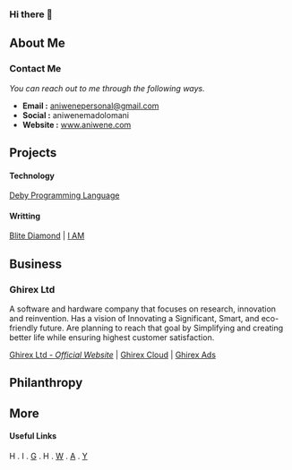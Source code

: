 ### Hi there 👋

<!--
**aniwenemadolomani/aniwenemadolomani** is a ✨ _special_ ✨ repository because its `README.md` (this file) appears on your GitHub profile.

Here are some ideas to get you started:

- 🔭 I’m currently working on ...
- 🌱 I’m currently learning ...
- 👯 I’m looking to collaborate on ...
- 🤔 I’m looking for help with ...
- 💬 Ask me about ...
- 📫 How to reach me: ...
- 😄 Pronouns: ...
- ⚡ Fun fact: ...
-->

## About Me

### Contact Me
*You can reach out to me through the following ways.*
* **Email :** aniwenepersonal@gmail.com
* **Social :** aniwenemadolomani
* **Website :** www.aniwene.com


## Projects
#### Technology
[Deby Programming Language](#) 
#### Writting
[Blite Diamond](#) | [I AM](#)

## Business
### Ghirex Ltd
A software and hardware company that focuses on research, innovation and reinvention. Has a vision of Innovating a Significant, Smart, and eco-friendly future. Are planning to reach that goal by Simplifying and creating better life while ensuring highest customer satisfaction.

[Ghirex Ltd - *Official Website*](https://ghirex.com) | [Ghirex Cloud](https://cloud.ghirex.com) | [Ghirex Ads](https://ads.ghirex.com)

## Philanthropy

## More

#### Useful Links
H . I . [G](https://ghirex.com) . H . [W](https://wenema.com) . [A](https://aniwene.com) . [Y](https://yiktov.com)
